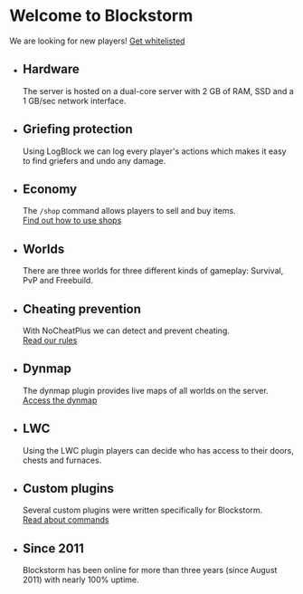 <h1 id="welcome">Welcome to Blockstorm</h1>

<div id="apply">
  We are looking for new players! <a href="https://docs.google.com/forms/d/1o81oDyd-liO91HBlWSPqdiJURVBh83R3sGCYFOhUDPs/viewform?usp=send_form">Get whitelisted</a>
</div>

<ul id="overview">

  <li class="overview-item">
    <h2>Hardware</h2>
    <p>
      The server is hosted on a dual-core server with  2 GB of RAM, SSD and a 1 GB/sec network interface.
    </p>
  </li>

  <li class="overview-item">
    <h2>Griefing protection</h2>
    <p>
      Using LogBlock we can log every player's actions which makes it easy to find griefers and undo any damage.
    </p>	
  </li>

  <li class="overview-item">
    <h2>Economy</h2>
    <p>
      The <code>/shop</code> command allows players to sell and buy items. </br>
      <a href="http://blockstorm.com/shops">Find out how to use shops</a>
    </p>	
  </li>

  <li class="overview-item">
    <h2>Worlds</h2>
    <p>
	There are three worlds for three different kinds of gameplay: Survival, PvP and Freebuild.
    </p>	
  </li>

  <li class="overview-item">
    <h2>Cheating prevention</h2>
    <p>
      With NoCheatPlus we can detect and prevent cheating.</br>
      <a href="http://blockstorm.com/rules">Read our rules</a>
    </p>	
  </li>
  
  <li class="overview-item">
    <h2>Dynmap</h2>
    <p>
      The dynmap plugin provides live maps of all worlds on the server. </br>
      <a href="http://blockstorm.com/map">Access the dynmap</a>
    </p>	
  </li>

  <li class="overview-item">
    <h2>LWC</h2>
    <p>
      Using the LWC plugin players can decide who has access to their doors, chests and furnaces.
    </p>
  </li>

  <li class="overview-item">
    <h2>Custom plugins</h2>
    <p>
      Several custom plugins were written specifically for Blockstorm. </br>
      <a href="http://blockstorm.com/ranks">Read about commands</a>
    </p>
  </li>

  <li class="overview-item">
    <h2>Since 2011</h2>
    <p>
      Blockstorm has been online for more than three years (since August 2011) with nearly 100% uptime.
    </p>
  </li>
</ul>


